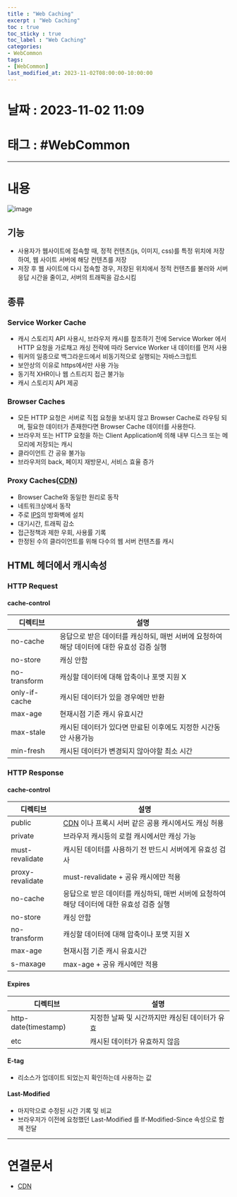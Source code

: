 ```yaml
---
title : "Web Caching"
excerpt : "Web Caching"
toc : true
toc_sticky : true
toc_label : "Web Caching"
categories:
- WebCommon
tags:
- [WebCommon]
last_modified_at: 2023-11-02T08:00:00-10:00:00
---
```


# 날짜 : 2023-11-02 11:09

# 태그 : #WebCommon
---

# 내용
  
![image](./../../assets/images/../../assets/Images/WebCaching.png)

## 기능
- 사용자가 웹사이트에 접속할 때, 정적 컨텐츠(js, 이미지, css)를 특정 위치에 저장하여, 웹 사이트 서버에 해당 컨텐츠를 저장
- 저장 후 웹 사이트에 다시 접속할 경우, 저장된 위치에서 정적 컨텐츠를 불러와 서버 응답 시간을 줄이고, 서버의 트래픽을 감소시킴

## 종류

### Service Worker Cache
- 캐시 스토리지 API 사용시, 브라우저 캐시를 참조하기 전에 Service Worker 에서 HTTP 요청을 가로채고 캐싱 전략에 따라 Service Worker 내 데이터를 먼저 사용
- 워커의 일종으로 백그라운드에서 비동기적으로 실행되는 자바스크립트
- 보안상의 이유로 https에서만 사용 가능
- 동기적 XHR이나 웹 스트리지 접근 불가능
- 캐시 스토리지 API 제공

### Browser Caches
- 모든 HTTP 요청은 서버로 직접 요청을 보내지 않고 Browser Cache로 라우팅 되며, 필요한 데이터가 존재한다면 Browser Cache 데이터를 사용한다.
- 브라우저 또는 HTTP 요청을 하는 Client Application에 의해 내부 디스크 또는 메모리에 저장되는 캐시
- 클라이언트 간 공유 불가능
- 브라우저의 back, 페이지 재방문시, 서비스 효율 증가

### Proxy Caches([CDN](../../WebCommon/WebCommon-CDN))
- Browser Cache와 동일한 원리로 동작
- 네트워크상에서 동작
- 주로 [IPS](../../ServerCommon/ServerCommon-IPS)의 방화벽에 설치
- 대기시간, 트래픽 감소
- 접근정책과 제한 우회, 사용률 기록
- 한정된 수의 클라이언트를 위해 다수의 웹 서버 컨텐츠를 캐시

## HTML 헤더에서 캐시속성

### HTTP Request

#### cache-control

|디렉티브|설명|
|---|---|
|no-cache|응답으로 받은 데이터를 캐싱하되, 매번 서버에 요청하여 해당 데이터에 대한 유효성 검증 실행|
|no-store|캐싱 안함|
|no-transform|캐싱할 데이터에 대해 압축이나 포맷 지원 X|
|only-if-cache|캐시된 데이터가 있을 경우에만 반환|
|max-age|현재시점 기준 캐시 유효시간|
|max-stale|캐시된 데이터가 있다면 만료된 이후에도 지정한 시간동안 사용가능|
|min-fresh|캐시된 데이터가 변경되지 않아야할 최소 시간|

### HTTP Response

#### cache-control

|디렉티브|설명|
|---|---|
|public|[CDN](../../WebCommon/WebCommon-CDN) 이나 프록시 서버 같은 공용 캐시에서도 캐싱 허용|
|private|브라우저 캐시등의 로컬 캐시에서만 캐싱 가능|
|must-revalidate|캐시된 데이터를 사용하기 전 반드시 서버에게 유효성 검사|
|proxy-revalidate|must-revalidate + 공유 캐시에만 적용|
|no-cache|응답으로 받은 데이터를 캐싱하되, 매번 서버에 요청하여 해당 데이터에 대한 유효성 검증 실행|
|no-store|캐싱 안함|
|no-transform|캐싱할 데이터에 대해 압축이나 포맷 지원 X|
|max-age|현재시점 기준 캐시 유효시간|
|s-maxage|max-age + 공유 캐시에만 적용|

#### Expires

|디렉티브|설명|
|---|---|
|http-date(timestamp)|지정한 날짜 및 시간까지만 캐싱된 데이터가 유효|
|etc|캐시된 데이터가 유효하지 않음|

#### E-tag
- 리소스가 업데이트 되었는지 확인하는데 사용하는 값

#### Last-Modified
- 마지막으로 수정된 시간 기록 및 비교
- 브라우저가 이전에 요청했던 Last-Modified 를 If-Modified-Since 속성으로 함께 전달

---

# 연결문서
- [CDN](../../WebCommon/WebCommon-CDN) 